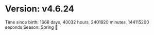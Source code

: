 # Version: v4.6.24
Time since birth: 1668 days, 40032 hours, 2401920 minutes, 144115200 seconds
Season: Spring 🌸
